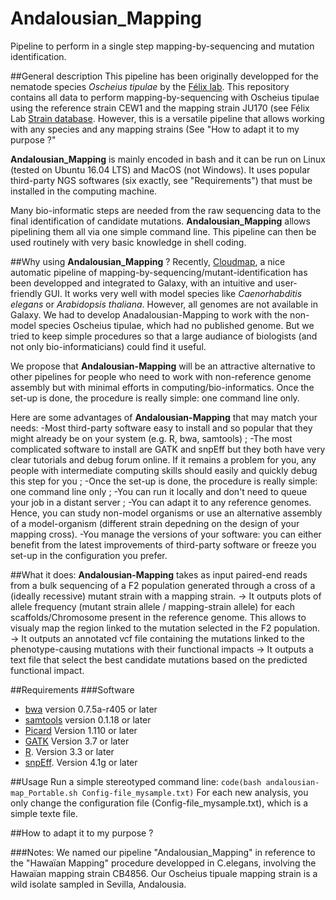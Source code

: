 # Andalousian_Mapping
Pipeline to perform in a single step mapping-by-sequencing and mutation identification.

##General description
This pipeline has been originally developped for the nematode species *Oscheius tipulae* by the [Félix lab](http://www.ibens.ens.fr/?rubrique29).
This repository contains all data to perform mapping-by-sequencing with Oscheius tipulae using the reference strain CEW1 and the mapping strain JU170 (see Félix Lab [Strain database](http://www.justbio.com/worms/index.php).
However, this is a versatile pipeline that allows working with any species and any mapping strains (See "How to adapt it to my purpose ?" 

**Andalousian_Mapping** is mainly encoded in bash and it can be run on Linux (tested on Ubuntu 16.04 LTS) and MacOS (not Windows). It uses popular third-party NGS softwares (six exactly, see "Requirements") that must be installed in the computing machine.

Many bio-informatic steps are needed from the raw sequencing data to the final identification of candidate mutations. **Andalousian_Mapping** allows pipelining them all via one simple command line. This pipeline can then be used routinely with very basic knowledge in shell coding.

##Why using **Andalousian_Mapping** ?
Recently, [Cloudmap](https://usegalaxy.org/u/gm2123/p/cloudmap), a nice automatic pipeline of mapping-by-sequencing/mutant-identification has been developped and integrated to Galaxy, with an intuitive and user-friendly GUI. It works very well with model species like *Caenorhabditis elegans* or *Arabidopsis thaliana*.
However, all genomes are not available in Galaxy. We had to develop Anadalousian-Mapping to work with the non-model species Oscheius tipulae, which had no published genome. But we tried to keep simple procedures so that a large audiance of biologists (and not only bio-informaticians) could find it useful. 

We propose that **Andalousian-Mapping** will be an attractive alternative to other pipelines for people who need to work with non-reference genome assembly but with minimal efforts in computing/bio-informatics. Once the set-up is done, the procedure is really simple: one command line only.

Here are some advantages of **Andalousian-Mapping** that may match your needs:
-Most third-party software easy to install and so popular that they might already be on your system (e.g. R, bwa, samtools) ;
-The most complicated software to install are GATK and snpEff but they both have very clear tutorials and debug forum online. If it remains a problem for you, any people with intermediate computing skills should easily and quickly debug this step for you ;
-Once the set-up is done, the procedure is really simple: one command line only ;
-You can run it locally and don't need to queue your job in a distant server ;
-You can adapt it to any reference genomes. Hence, you can study non-model organisms or use an alternative assembly of a model-organism (different strain depedning on the design of your mapping cross).
-You manage the versions of your software: you can either benefit from the latest improvements of third-party software or freeze you set-up in the configuration you prefer.

##What it does:
**Andalousian-Mapping** takes as input paired-end reads from a bulk sequencing of a F2 population generated through a cross of a (ideally recessive) mutant strain with a mapping strain.
-> It outputs plots of allele frequency (mutant strain allele / mapping-strain allele) for each scaffolds/Chromosome present in the reference genome. This allows to visualy map the region linked to the mutation selected in the F2 population.
-> It outputs an annotated vcf file containing the mutations linked to the phenotype-causing mutations with their functional impacts
-> It outputs a text file that select the best candidate mutations based on the predicted functional impact.

##Requirements
###Software
* [bwa](http://bio-bwa.sourceforge.net/) version 0.7.5a-r405 or later
* [samtools](http://samtools.sourceforge.net/) version 0.1.18  or later
* [Picard](https://broadinstitute.github.io/picard/) Version 1.110  or later
* [GATK](https://software.broadinstitute.org/gatk/) Version 3.7  or later
* [R](https://www.r-project.org/). Version 3.3  or later
* [snpEff](http://snpeff.sourceforge.net/). Version 4.1g or later

##Usage
Run a simple stereotyped command line: 
`code(bash andalousian-map_Portable.sh Config-file_mysample.txt)`
For each new analysis, you only change the configuration file (Config-file_mysample.txt), which is a simple texte file.

##How to adapt it to my purpose ?

###Notes:
We named our pipeline "Andalousian_Mapping" in reference to the "Hawaïan Mapping" procedure developped in C.elegans, involving the Hawaïan mapping strain CB4856. Our Oscheius tipuale mapping strain is a wild isolate sampled in Sevilla, Andalousia.
